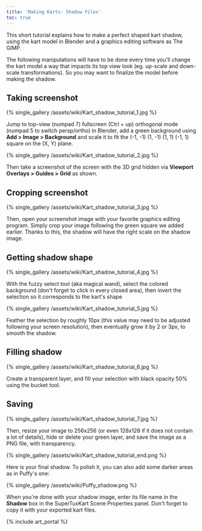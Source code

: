 ```yaml
---
title: 'Making Karts: Shadow Files'
toc: true
---
```

This short tutorial explains how to make a perfect shaped kart shadow, using the kart model in Blender and a graphics editing software as The GIMP.

The following manipulations will have to be done every time you'll change the kart model a way that impacts its top view look (eg. up-scale and down-scale transformations). So you may want to finalize the model before making the shadow.

## Taking screenshot

{% single_gallery /assets/wiki/Kart_shadow_tutorial_1.jpg %}

Jump to top-view (numpad 7) fullscreen (Ctrl + up) orthogonal mode (numpad 5 to switch persp/ortho) in Blender, add a green background using **Add > Image > Background** and scale it to fit the (-1, -1) (1, -1) (1, 1) (-1, 1) square on the (X, Y) plane.

{% single_gallery /assets/wiki/Kart_shadow_tutorial_2.jpg %}

Then take a screenshot of the screen with the 3D grid hidden via **Viewport Overlays > Guides > Grid** as shown.

## Cropping screenshot

{% single_gallery /assets/wiki/Kart_shadow_tutorial_3.jpg %}

Then, open your screenshot image with your favorite graphics editing program. Simply crop your image following the green square we added earlier. Thanks to this, the shadow will have the right scale on the shadow image.

## Getting shadow shape

{% single_gallery /assets/wiki/Kart_shadow_tutorial_4.jpg %}

With the fuzzy select tool (aka magical wand), select the colored background (don't forget to click in every closed area), then invert the selection so it corresponds to the kart's shape

{% single_gallery /assets/wiki/Kart_shadow_tutorial_5.jpg %}

Feather the selection by roughly 10px (this value may need to be adjusted following your screen resolution), then eventually grow it by 2 or 3px, to smooth the shadow.

## Filling shadow

{% single_gallery /assets/wiki/Kart_shadow_tutorial_6.jpg %}

Create a transparent layer, and fill your selection with black opacity 50% using the bucket tool.

## Saving

{% single_gallery /assets/wiki/Kart_shadow_tutorial_7.jpg %}

Then, resize your image to 256x256 (or even 128x128 if it does not contain a lot of details), hide or delete your green layer, and save the image as a PNG file, with transparency.

{% single_gallery /assets/wiki/Kart_shadow_tutorial_end.png %}

Here is your final shadow. To polish it, you can also add some darker areas as in Puffy's one:

{% single_gallery /assets/wiki/Puffy_shadow.png %}

When you're done with your shadow image, enter its file name in the **Shadow** box in the SuperTuxKart Scene Properties panel. Don't forget to copy it with your exported kart files.

{% include art_portal %}
